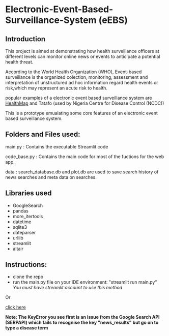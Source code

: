 # Electronic-Event-Based-Surveillance-System (eEBS)

## Introduction
This project is aimed at demonstrating how health surveillance officers at different levels can monitor online news or events to anticipate a potential health threat.

According to the World Health Organization (WHO), Event-based surveillance is the organized colection, monitoring, assessment and interpretation of unstructured ad hoc information regard health events or risk,which may represent an acute risk to health.

popular examples of a electronic event based surveillance system are [HealthMap](https://healthmap.org/) and Tatafo (used by Nigeria Centre for Disease Control (NCDC))

This is a prototype emualating some core features of an electronic event based surveillance system.

## Folders and Files used:
main.py : Contains the executable Streamlit code

code_base.py : Contains the main code for most of the fuctions for the web app.

data :  search_database.db and plot.db are used to save search history of news searches and meta data on searches.

## Libraries used
- GoogleSearch
- pandas
- more_itertools
- datetime
- sqlite3
- dateparser
- urllib
- streamlit
- altair

## Instructions:

- clone the repo 
- run the main.py file on your IDE environment: "streamlit run main.py"
*You must have streamlit account to use this method*

Or

[click here](https://share.streamlit.io/data-tonye/electronic-event-based-surveillance-system/main/main.py)

**Note: The KeyError you see first is an issue from the Google Search API (SERPAPI) which fails to recognise the key "news_results" but go on to type a disease term**
